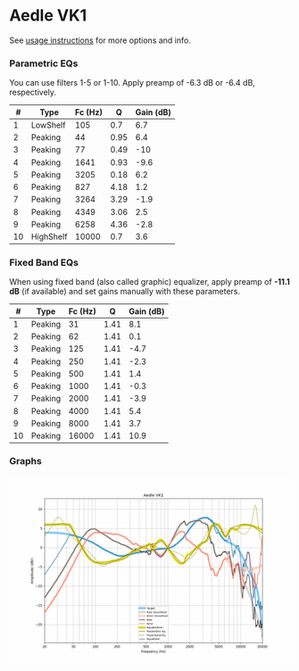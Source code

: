 # Aedle VK1
See [usage instructions](https://github.com/jaakkopasanen/AutoEq#usage) for more options and info.

### Parametric EQs
You can use filters 1-5 or 1-10. Apply preamp of -6.3 dB or -6.4 dB, respectively.

|   # | Type      |   Fc (Hz) |    Q |   Gain (dB) |
|-----|-----------|-----------|------|-------------|
|   1 | LowShelf  |       105 | 0.7  |         6.7 |
|   2 | Peaking   |        44 | 0.95 |         6.4 |
|   3 | Peaking   |        77 | 0.49 |       -10   |
|   4 | Peaking   |      1641 | 0.93 |        -9.6 |
|   5 | Peaking   |      3205 | 0.18 |         6.2 |
|   6 | Peaking   |       827 | 4.18 |         1.2 |
|   7 | Peaking   |      3264 | 3.29 |        -1.9 |
|   8 | Peaking   |      4349 | 3.06 |         2.5 |
|   9 | Peaking   |      6258 | 4.36 |        -2.8 |
|  10 | HighShelf |     10000 | 0.7  |         3.6 |

### Fixed Band EQs
When using fixed band (also called graphic) equalizer, apply preamp of **-11.1 dB** (if available) and set gains manually with these parameters.

|   # | Type    |   Fc (Hz) |    Q |   Gain (dB) |
|-----|---------|-----------|------|-------------|
|   1 | Peaking |        31 | 1.41 |         8.1 |
|   2 | Peaking |        62 | 1.41 |         0.1 |
|   3 | Peaking |       125 | 1.41 |        -4.7 |
|   4 | Peaking |       250 | 1.41 |        -2.3 |
|   5 | Peaking |       500 | 1.41 |         1.4 |
|   6 | Peaking |      1000 | 1.41 |        -0.3 |
|   7 | Peaking |      2000 | 1.41 |        -3.9 |
|   8 | Peaking |      4000 | 1.41 |         5.4 |
|   9 | Peaking |      8000 | 1.41 |         3.7 |
|  10 | Peaking |     16000 | 1.41 |        10.9 |

### Graphs
![](./Aedle%20VK1.png)
